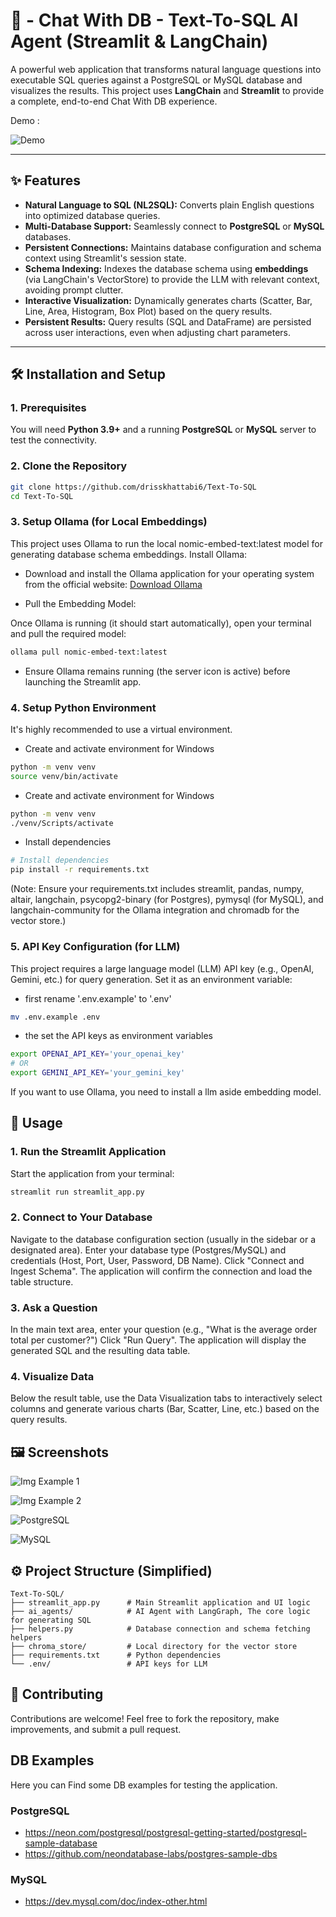 
# 🚀 - Chat With DB - Text-To-SQL AI Agent (Streamlit & LangChain)

A powerful web application that transforms natural language questions into executable SQL queries against a PostgreSQL or MySQL database and visualizes the results. This project uses **LangChain** and **Streamlit** to provide a complete, end-to-end Chat With DB experience.

Demo :

![Demo](imgs/demo.gif)

---

## ✨ Features

 * **Natural Language to SQL (NL2SQL):** Converts plain English questions into optimized database queries.
 * **Multi-Database Support:** Seamlessly connect to **PostgreSQL** or **MySQL** databases.
 * **Persistent Connections:** Maintains database configuration and schema context using Streamlit's session state.
 * **Schema Indexing:** Indexes the database schema using **embeddings** (via LangChain's VectorStore) to provide the LLM with relevant context, avoiding prompt clutter.
 * **Interactive Visualization:** Dynamically generates charts (Scatter, Bar, Line, Area, Histogram, Box Plot) based on the query results.
 * **Persistent Results:** Query results (SQL and DataFrame) are persisted across user interactions, even when adjusting chart parameters.

---

## 🛠️ Installation and Setup

### 1. Prerequisites

You will need **Python 3.9+** and a running **PostgreSQL** or **MySQL** server to test the connectivity.

### 2. Clone the Repository

```bash
git clone https://github.com/drisskhattabi6/Text-To-SQL
cd Text-To-SQL
```

### 3. Setup Ollama (for Local Embeddings)

This project uses Ollama to run the local nomic-embed-text:latest model for generating database schema embeddings.
Install Ollama:

- Download and install the Ollama application for your operating system from the official website: [Download Ollama](https://ollama.ai/download)

- Pull the Embedding Model:

Once Ollama is running (it should start automatically), open your terminal and pull the required model:

```bash
ollama pull nomic-embed-text:latest
```

- Ensure Ollama remains running (the server icon is active) before launching the Streamlit app.

### 4. Setup Python Environment

It's highly recommended to use a virtual environment.

- Create and activate environment for Windows

```Bash
python -m venv venv
source venv/bin/activate 
```

- Create and activate environment for Windows

```Bash
python -m venv venv
./venv/Scripts/activate
```

- Install dependencies

```Bash
# Install dependencies
pip install -r requirements.txt
```

(Note: Ensure your requirements.txt includes streamlit, pandas, numpy, altair, langchain, psycopg2-binary (for Postgres), pymysql (for MySQL), and langchain-community for the Ollama integration and chromadb for the vector store.)

### 5. API Key Configuration (for LLM)

This project requires a large language model (LLM) API key (e.g., OpenAI, Gemini, etc.) for query generation. Set it as an environment variable:

- first rename '.env.example' to '.env'

```Bash
mv .env.example .env
```

- the set the API keys as environment variables

```Bash
export OPENAI_API_KEY='your_openai_key'
# OR
export GEMINI_API_KEY='your_gemini_key' 
```

If you want to use Ollama, you need to install a llm aside embedding model.

## 🚀 Usage


### 1. Run the Streamlit Application

Start the application from your terminal:

```Bash
streamlit run streamlit_app.py
```

### 2. Connect to Your Database

Navigate to the database configuration section (usually in the sidebar or a designated area).
Enter your database type (Postgres/MySQL) and credentials (Host, Port, User, Password, DB Name).
Click "Connect and Ingest Schema". The application will confirm the connection and load the table structure.

### 3. Ask a Question

In the main text area, enter your question (e.g., "What is the average order total per customer?")
Click "Run Query".
The application will display the generated SQL and the resulting data table.

### 4. Visualize Data

Below the result table, use the Data Visualization tabs to interactively select columns and generate various charts (Bar, Scatter, Line, etc.) based on the query results.

## 🖼️ Screenshots

![Img Example 1](imgs/img1.png)

![Img Example 2](imgs/img2.png)

![PostgreSQL](imgs/postgresql.png)

![MySQL](imgs/mysql.png)

## ⚙️ Project Structure (Simplified)

```
Text-To-SQL/
├── streamlit_app.py      # Main Streamlit application and UI logic
├── ai_agents/            # AI Agent with LangGraph, The core logic for generating SQL
├── helpers.py            # Database connection and schema fetching helpers
├── chroma_store/         # Local directory for the vector store
├── requirements.txt      # Python dependencies
└── .env/                 # API keys for LLM
```

## 🤝 Contributing

Contributions are welcome! Feel free to fork the repository, make improvements, and submit a pull request.


## DB Examples

Here you can Find some DB examples for testing the application.

### PostgreSQL

- https://neon.com/postgresql/postgresql-getting-started/postgresql-sample-database
- https://github.com/neondatabase-labs/postgres-sample-dbs


### MySQL
- https://dev.mysql.com/doc/index-other.html
